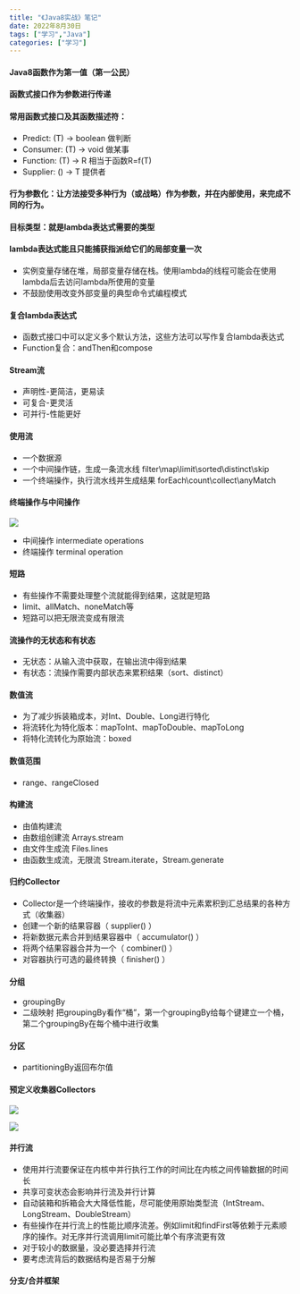 ```yaml
---
title: "《Java8实战》笔记"
date: 2022年8月30日
tags: ["学习","Java"]
categories: ["学习"]
---
```

#### Java8函数作为第一值（第一公民）

#### 函数式接口作为参数进行传递

#### 常用函数式接口及其函数描述符：

* Predict: (T) -> boolean 做判断
* Consumer: (T) -> void 做某事
* Function: (T) -> R 相当于函数R=f(T)
* Supplier: () -> T 提供者

#### 行为参数化：让方法接受多种行为（或战略）作为参数，并在内部使用，来完成不同的行为。

#### 目标类型：就是lambda表达式需要的类型

#### lambda表达式能且只能捕获指派给它们的局部变量一次

* 实例变量存储在堆，局部变量存储在栈。使用lambda的线程可能会在使用lambda后去访问lambda所使用的变量
* 不鼓励使用改变外部变量的典型命令式编程模式

#### 复合lambda表达式

* 函数式接口中可以定义多个默认方法，这些方法可以写作复合lambda表达式
* Function复合：andThen和compose

#### Stream流

* 声明性-更简洁，更易读
* 可复合-更灵活
* 可并行-性能更好

#### 使用流

* 一个数据源
* 一个中间操作链，生成一条流水线 filter\map\limit\sorted\distinct\skip
* 一个终端操作，执行流水线并生成结果 forEach\count\collect\anyMatch

#### 终端操作与中间操作

![](/images/collector.png)

* 中间操作 intermediate operations
* 终端操作 terminal operation

#### 短路

* 有些操作不需要处理整个流就能得到结果，这就是短路
* limit、allMatch、noneMatch等
* 短路可以把无限流变成有限流

#### 流操作的无状态和有状态

* 无状态：从输入流中获取，在输出流中得到结果
* 有状态：流操作需要内部状态来累积结果（sort、distinct）

#### 数值流

* 为了减少拆装箱成本，对Int、Double、Long进行特化
* 将流转化为特化版本：mapToInt、mapToDouble、mapToLong
* 将特化流转化为原始流：boxed

#### 数值范围

* range、rangeClosed

#### 构建流

* 由值构建流
* 由数组创建流 Arrays.stream
* 由文件生成流 Files.lines
* 由函数生成流，无限流 Stream.iterate，Stream.generate

#### 归约Collector

* Collector是一个终端操作，接收的参数是将流中元素累积到汇总结果的各种方式（收集器）
* 创建一个新的结果容器（ supplier() ）
* 将新数据元素合并到结果容器中（ accumulator() ）
* 将两个结果容器合并为一个（ combiner() ）
* 对容器执行可选的最终转换（ finisher() ）

#### 分组

* groupingBy
* 二级映射 把groupingBy看作“桶”，第一个groupingBy给每个键建立一个桶，第二个groupingBy在每个桶中进行收集

#### 分区

* partitioningBy返回布尔值

#### 预定义收集器Collectors

![](/images/collector1.png)

![](/images/collector2.png)

#### 并行流

* 使用并行流要保证在内核中并行执行工作的时间比在内核之间传输数据的时间长
* 共享可变状态会影响并行流及并行计算
* 自动装箱和拆箱会大大降低性能，尽可能使用原始类型流（IntStream、LongStream、DoubleStream）
* 有些操作在并行流上的性能比顺序流差。例如limit和findFirst等依赖于元素顺序的操作。对无序并行流调用limit可能比单个有序流更有效
* 对于较小的数据量，没必要选择并行流
* 要考虑流背后的数据结构是否易于分解

#### 分支/合并框架

